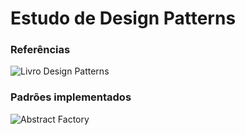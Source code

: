 # Estudo de Design Patterns

### Referências 
![Livro Design Patterns](https://pt.wikipedia.org/wiki/Padr%C3%A3o_de_projeto_de_software)

### Padrões implementados
![Abstract Factory]()
